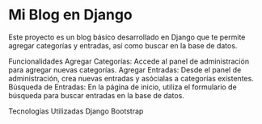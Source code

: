 # Mi Blog en Django

Este proyecto es un blog básico desarrollado en Django que te permite agregar categorías y entradas, así como buscar en la base de datos.

Funcionalidades
Agregar Categorías: Accede al panel de administración para agregar nuevas categorías.
Agregar Entradas: Desde el panel de administración, crea nuevas entradas y asócialas a categorías existentes.
Búsqueda de Entradas: En la página de inicio, utiliza el formulario de búsqueda para buscar entradas en la base de datos.

Tecnologías Utilizadas
Django
Bootstrap
